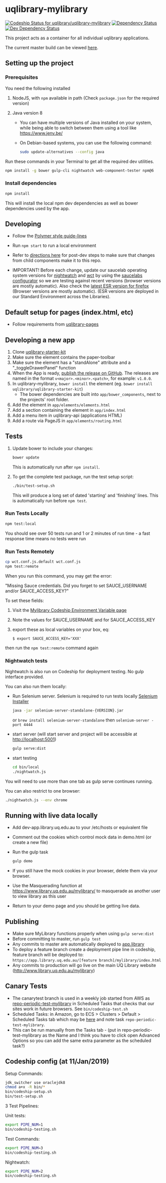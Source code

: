 # uqlibrary-mylibrary

[![Codeship Status for uqlibrary/uqlibrary-mylibrary](https://codeship.com/projects/7accd470-cee9-0133-67f3-5ed74b30bb55/status?branch=master)](https://codeship.com/projects/141087)
[![Dependency Status](https://david-dm.org/uqlibrary/uqlibrary-mylibrary.svg)](https://david-dm.org/uqlibrary/uqlibrary-mylibrary)
[![Dev Dependency Status](https://david-dm.org/uqlibrary/uqlibrary-mylibrary/dev-status.svg)](https://david-dm.org/uqlibrary/uqlibrary-mylibrary?type=dev)

This project acts as a container for all individual uqlibrary applications.

The current master build can be viewed [here](https://app.library.uq.edu.au/master/mylibrary/).

## Setting up the project

### Prerequisites

You need the following installed

1. NodeJS, with `npm` available in path (Check `package.json` for the required version)
1. Java version 8

   - You can have multiple versions of Java installed on your system, while being able to switch between them using a tool like <https://www.jenv.be/>
   - On Debian-based systems, you can use the following command:

     ```bash
     sudo update-alternatives --config java
     ```

Run these commands in your Terminal to get all the required dev utilities.

```bash
npm install -g bower gulp-cli nightwatch web-component-tester npm@6
```

### Install dependencies

```bash
npm install
```

This will install the local npm dev dependencies as well as bower dependencies used by the app.

## Developing

- Follow the [Polymer style guide-lines](http://polymerelements.github.io/style-guide/)
- Run `npm start` to run a local environment
- Refer to [directions here](https://github.com/uqlibrary/uqlibrary-pages#updating-uql-component-dependencies) for post-dev steps to make sure that changes from child components make it to this repo.

- IMPORTANT! Before each change, update our saucelab operating system versions for [nightwatch](https://github.com/uqlibrary/uqlibrary-mylibrary/blob/master/bin/saucelabs/nightwatch.json) and [wct](https://github.com/uqlibrary/uqlibrary-mylibrary/blob/master/wct.conf.js.*) by using the [saucelabs configurator](https://wiki.saucelabs.com/display/DOCS/Platform+Configurator#/) so we are testing against recent versions (browser versions are mostly automatic). Also check the [latest ESR version for firefox](https://www.mozilla.org/en-US/firefox/organizations/) (Browser versions are mostly automatic). (ESR versions are deployed in our Standard Environment across the Libraries).

## Default setup for pages (index.html, etc)

- Follow requirements from [uqlibrary-pages](https://github.com/uqlibrary/uqlibrary-pages/blob/master/README.md#default-setup-for-pages-indexhtml-etc)

## Developing a new app

1. Clone [uqlibrary-starter-kit](https://github.com/uqlibrary/uqlibrary-starter-kit)
1. Make sure the element contains the paper-toolbar
1. Make sure the element has a "standAlone" attribute and a "\_toggleDrawerPanel" function
1. When the App is ready, [publish the release on GitHub](https://help.github.com/en/articles/creating-releases). The releases are named in the format `v<major>.<minor>.<patch>`, for example: `v1.0.0`.
1. In uqlibrary-mylibrary, `bower install` the element (eg. `bower install uqlibrary/uqlibrary-starter-kit`)
   - The bower dependencies are built into `app/bower_components`, next to the projects' root folder.
1. Add the element in `app/elements/elements.html`
1. Add a section containing the element in `app/index.html`
1. Add a menu item in uqlibrary-api (applications HTML)
1. Add a route via PageJS in `app/elements/routing.html`

## Tests

1. Update bower to include your changes:

   ```bash
   bower update
   ```

   This is automatically run after `npm install`.

1. To get the complete test package, run the test setup script:

   ```bash
   ./bin/test-setup.sh
   ```

   This will produce a long set of dated 'starting' and 'finishing' lines. This is automatically run before `npm test`.

### Run Tests Locally

```bash
npm test:local
```

You should see over 50 tests run and 1 or 2 minutes of run time - a fast response time means no tests were run

### Run Tests Remotely

```bash
cp wct.conf.js.default wct.conf.js
npm test:remote
```

When you run this command, you may get the error:

"Missing Sauce credentials. Did you forget to set SAUCE_USERNAME and/or SAUCE_ACCESS_KEY?"

To set these fields:

1. Visit the [Mylibrary Codeship Environment Variable page](https://codeship.com/projects/141087/configure_environment)
2. Note the values for SAUCE_USERNAME and for SAUCE_ACCESS_KEY
3. export these as local variables on your box, eq:

   `$ export SAUCE_ACCESS_KEY='XXX'`

then run the `npm test:remote` command again

### Nightwatch tests

Nightwatch is also run on Codeship for deployment testing. No gulp interface provided.

You can also run them locally:

- Run Selenium server. Selenium is required to run tests locally [Selenium Installer](http://selenium-release.storage.googleapis.com/index.html)

  ```sh
  java -jar selenium-server-standalone-{VERSION}.jar
  ```

  or `brew install selenium-server-standalone` then `selenium-server -port 4444`

- start server (will start server and project will be accessible at <http://localhost:5001>)

  ```sh
  gulp serve:dist
  ```

- start testing

  ```sh
  cd bin/local
  ./nightwatch.js
  ```

You will need to use more than one tab as gulp serve continues running.

You can also restrict to one browser:

```bash
./nightwatch.js --env chrome
```

## Running with live data locally

- Add dev-app.library.uq.edu.au to your /etc/hosts or equivalent file
- Comment out the cookies which control mock data in demo.html (or create a new file)
- Run the gulp task

  ```bash
  gulp demo
  ```

- If you still have the mock cookies in your browser, delete them via your browser.
- Use the Masquerading function at <https://www.library.uq.edu.au/mylibrary/> to masquerade as another user to view library as this user
- Return to your demo page and you should be getting live data.

## Publishing

- Make sure MyLibrary functions properly when using `gulp serve:dist`
- Before committing to master, run `gulp test`
- Any commits to master are automatically deployed to [app.library](https://app.library.uq.edu.au/master/mylibrary/index.html)
- To deploy a feature branch create a deployment pipe line in codeship, feature branch will be deployed to: `https://app.library.uq.edu.au/[feature branch]/mylibrary/index.html`
- Any commits to production will go live on the main UQ Library website (<http://www.library.uq.edu.au/mylibrary>)

## Canary Tests

- The canarytest branch is used in a weekly job started from AWS as [repo-periodic-test-mylibrary](https://ap-southeast-2.console.aws.amazon.com/ecs/home?region=ap-southeast-2#/clusters/default/scheduledTasks) in Scheduled Tasks that checks that our sites work in future browsers. See `bin/codeship-test.sh`
- Scheduled Tasks: in Amazon, go to ECS > Clusters > Default > Scheduled Tasks tab which may be [here](https://ap-southeast-2.console.aws.amazon.com/ecs/home?region=ap-southeast-2#/clusters/default/scheduledTasks) and note task `repo-periodic-test-mylibrary`.
- This can be run manually from the Tasks tab - (put in repo-periodic-test-mylibrary as the Name and I think you have to click open Advanced Options so you can add the same extra parameter as the scheduled task?)

## Codeship config (at 11/Jan/2019)

Setup Commands:

```bash
jdk_switcher use oraclejdk8
chmod a+x -R bin/*
bin/codeship-setup.sh
bin/test-setup.sh
```

3 Test Pipelines:

Unit tests:

```bash
export PIPE_NUM=1
bin/codeship-testing.sh
```

Test Commands:

```bash
export PIPE_NUM=3
bin/codeship-testing.sh
```

Nightwatch:

```bash
export PIPE_NUM=2
bin/codeship-testing.sh
```
